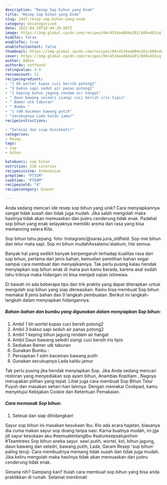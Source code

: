 ```yaml
---
description: "Resep Sop bihun yang Enak"
title: "Resep Sop bihun yang Enak"
slug: 2447-resep-sop-bihun-yang-enak
category: Uncategorized
date: 2022-04-29T18:44:29.897Z
image: https://img-global.cpcdn.com/recipes/04c4534aa084e201/680x482cq70/sop-bihun-foto-resep-utama.jpg
hideToc: false
enableToc: true
enableTocContent: false
thumbnail: https://img-global.cpcdn.com/recipes/04c4534aa084e201/680x482cq70/sop-bihun-foto-resep-utama.jpg
cover: https://img-global.cpcdn.com/recipes/04c4534aa084e201/680x482cq70/sop-bihun-foto-resep-utama.jpg
author: Admin
authorAv: notfound
ratingvalue: 4.9
reviewcount: 13
recipeingredient:
- "1 bh wortel kupas cuci bersih potong2"
- "3 bakso sapi seduh air panas potong2"
- "1 keping bihun jagung rendam air hangat"
- " Daun bawang seledri siangi cuci bersih iris tipis"
- " Bamer utk taburan"
- " Bumbu "
- "1 sdm baceman bawang putih"
- "secukupnya Lada kaldu jamur"
recipeinstructions:

- "Selesai dan siap dinikmati!"
categories:
- Resep
tags:
- sop
- bihun

katakunci: sop bihun 
nutrition: 210 calories
recipecuisine: Indonesian
preptime: "PT33M"
cooktime: "PT60M"
recipeyield: "4"
recipecategory: Dinner

---
```





Anda sedang mencari ide resep sop bihun yang unik? Cara menyiapkannya sangat tidak susah dan tidak juga mudah. Jika salah mengolah maka hasilnya tidak akan memuaskan dan justru cenderung tidak enak. Padahal sop bihun yang enak selayaknya memiliki aroma dan rasa yang bisa memancing selera Kita.





Sop bihun tahu jepang. foto: Instagram/@saras.juna_oldfield. Sop mie bihun dan telur mata sapi. Sop mi bihun mudahAssalamu&#39;alaikum, Hai semua.

Banyak hal yang sedikit banyak berpengaruh terhadap kualitas rasa dari sop bihun, pertama dari jenis bahan, kemudian pemilihan bahan segar sampai cara membuat dan menyajikannya. Tak perlu pusing kalau hendak menyiapkan sop bihun enak di mana pun kamu berada, karena asal sudah tahu triknya maka hidangan ini bisa menjadi sajian istimewa.






Di bawah ini ada beberapa tips dan trik praktis yang dapat diterapkan untuk mengolah sop bihun yang siap dikreasikan. Kamu bisa membuat Sop bihun memakai 8 jenis bahan dan 0 langkah pembuatan. Berikut ini langkah-langkah dalam menyiapkan hidangannya.

<!--inarticleads1-->

##### Bahan-bahan dan bumbu yang digunakan dalam menyiapkan Sop bihun:

1. Ambil 1 bh wortel kupas cuci bersih potong2
1. Ambil 3 bakso sapi seduh air panas potong2
1. Ambil 1 keping bihun jagung rendam air hangat
1. Ambil  Daun bawang seledri siangi cuci bersih iris tipis
1. Sediakan  Bamer utk taburan
1. Gunakan  Bumbu :
1. Persiapkan 1 sdm baceman bawang putih
1. Gunakan secukupnya Lada kaldu jamur


Tak perlu pusing jika hendak menyiapkan Sop. Jika Anda sedang mencari restoran yang menyediakan sop ayam bihun, Anambas Kopitiam , Nagoya merupakan pilihan yang tepat. Lihat juga cara membuat Sop Bihun Telur Puyuh dan masakan sehari-hari lainnya. Dengan memakai Cookpad, kamu menyetujui Kebijakan Cookie dan Ketentuan Pemakaian. 

<!--inarticleads2-->

##### Cara memasak Sop bihun:


1. Selesai dan siap dihidangkan!

Sayur sop bihun ini masakan kesukaan Ibu. Klo ada acara hajatan, biasanya dia cuma makan sayur sop doang tanpa nasi. Karna buatnya mudah, ini jga jdi sayur kesukaan aku #semuatentangIbu #saturesepsatupohon #Teamtrees Sop bihun aneka sayur. sawi putih, wortel, kol, bihun jagung, daun bawang dan seledri, bawang putih, Lada, Garam Resep &#39;sup bihun&#39; paling teruji. Cara membuatnya memang tidak susah dan tidak juga mudah. Jika keliru mengolah maka hasilnya tidak akan memuaskan dan justru cenderung tidak enak. 

Gimana nih? Gampang kan? Itulah cara membuat sop bihun yang bisa anda praktikkan di rumah. Selamat menikmati
